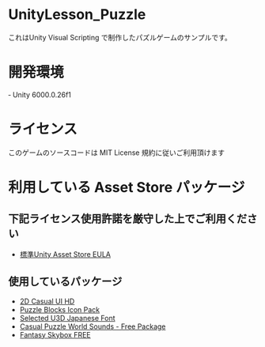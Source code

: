 # UnityLesson_Puzzle
これはUnity Visual Scripting で制作したパズルゲームのサンプルです。

# 開発環境
‐ Unity 6000.0.26f1

# ライセンス
このゲームのソースコードは MIT License 規約に従いご利用頂けます

# 利用している Asset Store パッケージ

## 下記ライセンス使用許諾を厳守した上でご利用ください
- [標準Unity Asset Store EULA](https://unity.com/ja/legal/as-terms)

## 使用しているパッケージ
- [2D Casual UI HD](https://assetstore.unity.com/packages/2d/gui/icons/2d-casual-ui-hd-82080)
- [Puzzle Blocks Icon Pack](https://assetstore.unity.com/packages/2d/gui/icons/puzzle-blocks-icon-pack-278862)
- [Selected U3D Japanese Font](https://assetstore.unity.com/packages/2d/fonts/selected-u3d-japanese-font-337)
- [Casual Puzzle World Sounds - Free Package](https://assetstore.unity.com/packages/audio/music/casual-puzzle-world-sounds-free-package-123537)
- [Fantasy Skybox FREE](https://assetstore.unity.com/packages/2d/textures-materials/sky/fantasy-skybox-free-18353)

